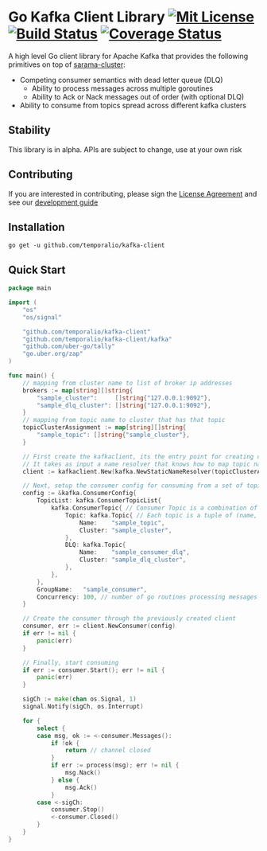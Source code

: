 # Go Kafka Client Library [![Mit License][mit-img]][mit] [![Build Status][ci-img]][ci] [![Coverage Status][cov-img]][cov]

A high level Go client library for Apache Kafka that provides the following primitives on top of [sarama-cluster](https://github.com/bsm/sarama-cluster):

* Competing consumer semantics with dead letter queue (DLQ)
  * Ability to process messages across multiple goroutines
  * Ability to Ack or Nack messages out of order (with optional DLQ)
* Ability to consume from topics spread across different kafka clusters

## Stability

This library is in alpha. APIs are subject to change, use at your own risk

## Contributing
If you are interested in contributing, please sign the [License Agreement](https://cla-assistant.io/temporalio/kafka-client) and see our [development guide](https://github.com/temporalio/kafka-client/blob/master/docs/DEVELOPMENT-GUIDE.md)

## Installation

`go get -u github.com/temporalio/kafka-client`

## Quick Start

```go
package main

import (
	"os"
	"os/signal"

	"github.com/temporalio/kafka-client"
	"github.com/temporalio/kafka-client/kafka"
	"github.com/uber-go/tally"
	"go.uber.org/zap"
)

func main() {
	// mapping from cluster name to list of broker ip addresses
	brokers := map[string][]string{
		"sample_cluster":     []string{"127.0.0.1:9092"},
		"sample_dlq_cluster": []string{"127.0.0.1:9092"},
	}
	// mapping from topic name to cluster that has that topic
	topicClusterAssignment := map[string][]string{
		"sample_topic": []string{"sample_cluster"},
	}

	// First create the kafkaclient, its the entry point for creating consumers or producers
	// It takes as input a name resolver that knows how to map topic names to broker ip addrs
	client := kafkaclient.New(kafka.NewStaticNameResolver(topicClusterAssignment, brokers), zap.NewNop(), tally.NoopScope)

	// Next, setup the consumer config for consuming from a set of topics
	config := &kafka.ConsumerConfig{
		TopicList: kafka.ConsumerTopicList{
			kafka.ConsumerTopic{ // Consumer Topic is a combination of topic + dead-letter-queue
				Topic: kafka.Topic{ // Each topic is a tuple of (name, clusterName)
					Name:    "sample_topic",
					Cluster: "sample_cluster",
				},
				DLQ: kafka.Topic{
					Name:    "sample_consumer_dlq",
					Cluster: "sample_dlq_cluster",
				},
			},
		},
		GroupName:   "sample_consumer",
		Concurrency: 100, // number of go routines processing messages in parallel
	}

	// Create the consumer through the previously created client
	consumer, err := client.NewConsumer(config)
	if err != nil {
		panic(err)
	}

	// Finally, start consuming
	if err := consumer.Start(); err != nil {
		panic(err)
	}

	sigCh := make(chan os.Signal, 1)
	signal.Notify(sigCh, os.Interrupt)

	for {
		select {
		case msg, ok := <-consumer.Messages():
			if !ok {
				return // channel closed
			}
			if err := process(msg); err != nil {
				msg.Nack()
			} else {
				msg.Ack()
			}
		case <-sigCh:
			consumer.Stop()
			<-consumer.Closed()
		}
	}
}
```

[mit-img]: http://img.shields.io/badge/License-MIT-blue.svg
[mit]: https://github.com/temporalio/kafka-client/blob/master/LICENSE

[ci-img]: https://img.shields.io/travis/temporalio/kafka-client/master.svg
[ci]: https://travis-ci.org/temporalio/kafka-client/branches

[cov-img]: https://codecov.io/gh/temporalio/kafka-client/branch/master/graph/badge.svg
[cov]: https://codecov.io/gh/temporalio/kafka-client/branch/master
